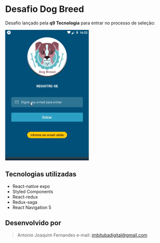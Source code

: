 # Desafio Dog Breed

Desafio lançado pela **q9 Tecnologia** para entrar no processo de seleção:

![](/assets/images/dog_breed.gif)

## Tecnologias utilizadas


- React-native expo
- Styled Components
- React-redux
- Redux-saga
- React Navigation 5

## Desenvolvido por

> Antonio Joaquim Fernandes
> e-mail: imbitubadigital@gmail.com
